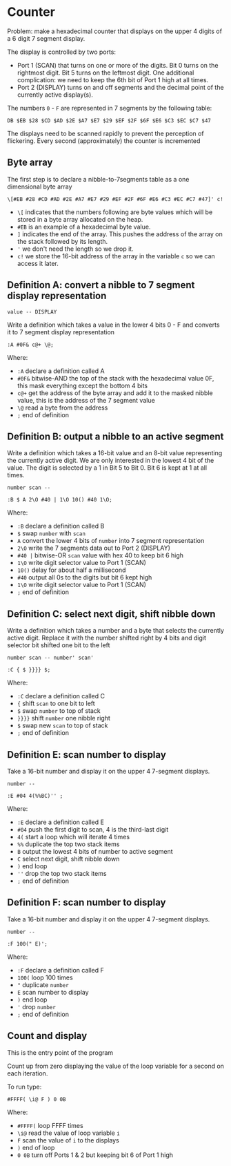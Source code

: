 # Counter

Problem: make a hexadecimal counter that displays on the upper 4 digits of a 6 digit 7 segment display.

The display is controlled by two ports:

- Port 1 (SCAN) that turns on one or more of the digits. Bit 0 turns on the rightmost digit. Bit 5 turns on the leftmost digit. One additional complication: we need to keep the 6th bit of Port 1 high at all times.
- Port 2 (DISPLAY) turns on and off segments and the decimal point of the currently active display(s).

The numbers `0` - `F` are represented in 7 segments by the following table:

```
DB $EB $28 $CD $AD $2E $A7 $E7 $29 $EF $2F $6F $E6 $C3 $EC $C7 $47
```

The displays need to be scanned rapidly to prevent the perception of flickering. Every second (approximately) the counter is incremented

## Byte array

The first step is to declare a nibble-to-7segments table as a one dimensional byte array

```
\[#EB #28 #CD #AD #2E #A7 #E7 #29 #EF #2F #6F #E6 #C3 #EC #C7 #47]' c!
```

- `\[` indicates that the numbers following are byte values which will be stored in a byte array allocated on the heap.
- `#EB` is an example of a hexadecimal byte value.
- `]` indicates the end of the array. This pushes the address of the array on the stack followed by its length.
- `'` we don't need the length so we drop it.
- `c!` we store the 16-bit address of the array in the variable `c` so we can access it later.

## Definition A: convert a nibble to 7 segment display representation

```
value -- DISPLAY
```

Write a definition which takes a value in the lower 4 bits 0 - F and converts it to 7 segment display representation

```
:A #0F& c@+ \@;
```

Where:

- `:A` declare a definition called A
- `#0F&` bitwise-AND the top of the stack with the hexadecimal value 0F, this mask everything except the bottom 4 bits
- `c@+` get the address of the byte array and add it to the masked nibble value, this is the address of the 7 segment value
- `\@` read a byte from the address
- `;` end of definition

## Definition B: output a nibble to an active segment

Write a definition which takes a 16-bit value and an 8-bit value representing the currently active digit.
We are only interested in the lowest 4 bit of the value. The digit is selected by a 1 in Bit 5 to Bit 0. Bit 6 is kept at 1 at all times.

```
number scan --
```

```
:B $ A 2\O #40 | 1\O 10() #40 1\O;
```

Where:

- `:B` declare a definition called B
- `$` swap `number` with `scan`
- `A` convert the lower 4 bits of `number` into 7 segment representation
- `2\O` write the 7 segments data out to Port 2 (DISPLAY)
- `#40 |` bitwise-OR `scan` value with hex 40 to keep bit 6 high
- `1\O` write digit selector value to Port 1 (SCAN)
- `10()` delay for about half a millisecond
- `#40` output all 0s to the digits but bit 6 kept high
- `1\O` write digit selector value to Port 1 (SCAN)
- `;` end of definition

## Definition C: select next digit, shift nibble down

Write a definition which takes a number and a byte that selects the currently active digit. Replace it with the number shifted right by 4 bits and digit selector bit shifted one bit to the left

```
number scan -- number' scan'
```

```
:C { $ }}}} $;
```

Where:

- `:C` declare a definition called C
- `{` shift `scan` to one bit to left
- `$` swap `number` to top of stack
- `}}}}` shift `number` one nibble right
- `$` swap new `scan` to top of stack
- `;` end of definition

## Definition E: scan number to display

Take a 16-bit number and display it on the upper 4 7-segment displays.

```
number --
```

```
:E #04 4(%%BC)'' ;
```

Where:

- `:E` declare a definition called E
- `#04` push the first digit to scan, 4 is the third-last digit
- `4(` start a loop which will iterate 4 times
- `%%` duplicate the top two stack items
- `B` output the lowest 4 bits of number to active segment
- `C` select next digit, shift nibble down
- `)` end loop
- `''` drop the top two stack items
- `;` end of definition

## Definition F: scan number to display

Take a 16-bit number and display it on the upper 4 7-segment displays.

```
number --
```

```
:F 100(" E)';
```

Where:

- `:F` declare a definition called F
- `100(` loop 100 times
- `"` duplicate `number`
- `E` scan number to display
- `)` end loop
- `'` drop `number`
- `;` end of definition

## Count and display

This is the entry point of the program

Count up from zero displaying the value of the loop variable for a second on each iteration.

To run type:

```
#FFFF( \i@ F ) 0 0B
```

Where:

- `#FFFF(` loop FFFF times
- `\i@` read the value of loop variable `i`
- `F` scan the value of `i` to the displays
- `)` end of loop
- `0 0B` turn off Ports 1 & 2 but keeping bit 6 of Port 1 high
